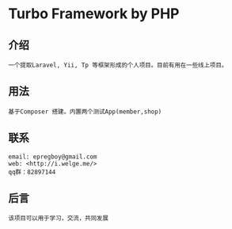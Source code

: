 # Turbo Framework by PHP
## 介绍
	一个提取Laravel, Yii, Tp 等框架形成的个人项目。目前有用在一些线上项目。

## 用法
	基于Composer 搭建。内置两个测试App(member,shop)

## 联系
    email: epregboy@gmail.com
    web: <http://i.welge.me/>
	qq群：82897144

## 后言
    该项目可以用于学习，交流，共同发展

